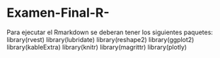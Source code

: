 # Examen-Final-R-
Para ejecutar el Rmarkdown se deberan tener los siguientes paquetes: 
library(rvest)
library(lubridate)
library(reshape2)
library(ggplot2)
library(kableExtra)
library(knitr)
library(magrittr)
library(plotly)
